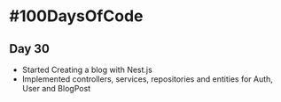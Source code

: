 # #100DaysOfCode
## Day 30
* Started Creating a blog with Nest.js
* Implemented controllers, services, repositories and entities for Auth, User and BlogPost
